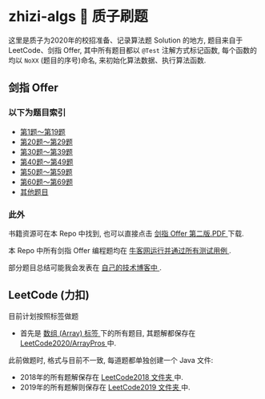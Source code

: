 # zhizi-algs 🤯 质子刷题
这里是质子为2020年的校招准备、记录算法题 Solution 的地方, 题目来自于LeetCode、剑指 Offer, 其中所有题目都以 `@Test` 注解方式标记函数, 每个函数的均以 `NoXX` (题目的序号)命名, 来初始化算法数据、执行算法函数.

## 剑指 Offer

### 以下为题目索引
- [ 第1题～第19题 ]( https://github.com/imzhizi/zhizi-algs/blob/master/src/main/java/com/imzhizi/algs/%E5%89%91%E6%8C%87offer/Part1.java )
- [ 第20题～第29题 ]( https://github.com/imzhizi/zhizi-algs/blob/master/src/main/java/com/imzhizi/algs/%E5%89%91%E6%8C%87offer/Part2.java )
- [ 第30题～第39题 ]( https://github.com/imzhizi/zhizi-algs/blob/master/src/main/java/com/imzhizi/algs/%E5%89%91%E6%8C%87offer/Part3.java )
- [ 第40题～第49题 ]( https://github.com/imzhizi/zhizi-algs/blob/master/src/main/java/com/imzhizi/algs/%E5%89%91%E6%8C%87offer/Part4.java )
- [ 第50题～第59题 ]( https://github.com/imzhizi/zhizi-algs/blob/master/src/main/java/com/imzhizi/algs/%E5%89%91%E6%8C%87offer/Part5.java )
- [ 第60题～第69题 ]( https://github.com/imzhizi/zhizi-algs/blob/master/src/main/java/com/imzhizi/algs/%E5%89%91%E6%8C%87offer/Part6.java )
- [ 其他题目 ]( https://github.com/imzhizi/zhizi-algs/blob/master/src/main/java/com/imzhizi/algs/%E5%89%91%E6%8C%87offer/Others.java )

### 此外
书籍资源可在本 Repo 中找到, 也可以直接点击 [ 剑指 Offer 第二版.PDF ](https://github.com/imzhizi/zhizi-algs/blob/master/%E5%89%91%E6%8C%87OFFER%20-%20%E5%90%8D%E4%BC%81%E9%9D%A2%E8%AF%95%E5%AE%98%E7%B2%BE%E8%AE%B2%E5%85%B8%E5%9E%8B%E7%BC%96%E7%A8%8B%E9%A2%98%20-%20%E7%AC%AC2%E7%89%88.pdf) 下载.

本 Repo 中所有剑指 Offer 编程题均在 [ 牛客网运行并通过所有测试用例 ](https://www.nowcoder.com/ta/coding-interviews ).

部分题目总结可能我会发表在 [ 自己的技术博客中 ](https://www.cnblogs.com/imzhizi/tag/algs/).

## LeetCode (力扣)

目前计划按照标签做题
- 首先是 [ 数组 (Array) 标签  ](https://leetcode-cn.com/tag/array/ ) 下的所有题目, 其题解都保存在 [ LeetCode2020/ArrayPros ](https://github.com/imzhizi/zhizi-algs/blob/master/src/main/java/com/imzhizi/algs/LeetCode2020/ArrayPros.java ) 中.

此前做题时, 格式与目前不一致, 每道题都单独创建一个 Java 文件:
- 2018年的所有题解保存在 [ LeetCode2018 文件夹 ](https://github.com/imzhizi/zhizi-algs/tree/master/src/main/java/com/imzhizi/algs/LeetCode2018 ) 中. 
- 2019年的所有题解则保存在 [ LeetCode2019 文件夹 ](https://github.com/imzhizi/zhizi-algs/tree/master/src/main/java/com/imzhizi/algs/LeetCode2019 ) 中.